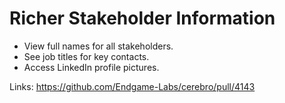 # Richer Stakeholder Information

*   View full names for all stakeholders.
*   See job titles for key contacts.
*   Access LinkedIn profile pictures.

Links:
https://github.com/Endgame-Labs/cerebro/pull/4143

